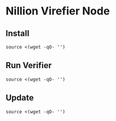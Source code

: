 # Nillion Virefier Node

## Install
```
source <(wget -qO- '')
```

## Run Verifier
```
source <(wget -qO- '')
```


## Update
```
source <(wget -qO- '')
```
